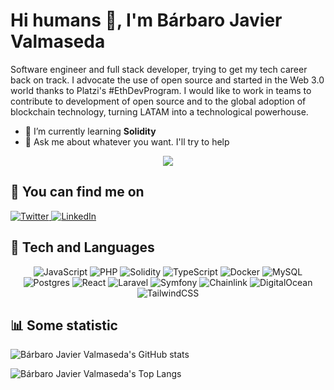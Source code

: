 # Hi humans 👋, I'm Bárbaro Javier Valmaseda

Software engineer and full stack developer, trying to get my tech career back on track. I advocate the use of open source and started in the Web 3.0 world thanks to Platzi's #EthDevProgram. I would like to work in teams to contribute to development of open source and to the global adoption of blockchain technology, turning LATAM into a technological powerhouse.

- 🌱 I’m currently learning **Solidity**
- 💬 Ask me about whatever you want. I'll try to help
  
<p align="center">
  <img align="" src="https://visitor-badge.laobi.icu/badge?page_id=bjvalmaseda92.bjvalmaseda92" />
</p> 

## 🔗 You can find me on

  <a target="_blank" href="https://twitter.com/bjvalmaseda">
    <img src="https://img.shields.io/badge/Twitter-%231DA1F2.svg?style=for-the-badge&logo=Twitter&logoColor=white" alt="Twitter">
  </a>
  <a target="_blank" href="https://linkedin.com/in/bjvalmaseda">
    <img src="https://img.shields.io/badge/linkedin-%230077B5.svg?style=for-the-badge&logo=linkedin&logoColor=white" alt="LinkedIn">
  </a>

## 🎯 Tech and Languages

<p align="center">
  <img src="https://img.shields.io/badge/javascript-%23323330.svg?style=for-the-badge&logo=javascript&logoColor=%23F7DF1E" alt="JavaScript">
  <img src="https://img.shields.io/badge/php-%23777BB4.svg?style=for-the-badge&logo=php&logoColor=white" alt="PHP">
  <img src="https://img.shields.io/badge/Solidity-%23363636.svg?style=for-the-badge&logo=solidity&logoColor=white" alt="Solidity">
  <img src="https://img.shields.io/badge/typescript-%23007ACC.svg?style=for-the-badge&logo=typescript&logoColor=white" alt="TypeScript">
  <img src="https://img.shields.io/badge/docker-%230db7ed.svg?style=for-the-badge&logo=docker&logoColor=white" alt="Docker">
  <img src="https://img.shields.io/badge/mysql-%2300f.svg?style=for-the-badge&logo=mysql&logoColor=white" alt="MySQL">
  <img src="https://img.shields.io/badge/postgres-%23316192.svg?style=for-the-badge&logo=postgresql&logoColor=white" alt="Postgres">
  <img src="https://img.shields.io/badge/react-%2320232a.svg?style=for-the-badge&logo=react&logoColor=%2361DAFB" alt="React">
  <img src="https://img.shields.io/badge/laravel-%23FF2D20.svg?style=for-the-badge&logo=laravel&logoColor=white" alt="Laravel">
  <img src="https://img.shields.io/badge/symfony-%23000000.svg?style=for-the-badge&logo=symfony&logoColor=white" alt="Symfony">
  <img src="https://img.shields.io/badge/Chainlink-375BD2?style=for-the-badge&logo=Chainlink&logoColor=white" alt="Chainlink">
  <img src="https://img.shields.io/badge/DigitalOcean-%230167ff.svg?style=for-the-badge&logo=digitalOcean&logoColor=white" alt="DigitalOcean">
  <img src="https://img.shields.io/badge/tailwindcss-%2338B2AC.svg?style=for-the-badge&logo=tailwind-css&logoColor=white" alt="TailwindCSS">
</p>


## 📊 Some statistic

![Bárbaro Javier Valmaseda's GitHub stats](https://github-readme-stats-tau-one-69.vercel.app/api?username=bjvalmaseda92&show_icons=true&count_private=true)

![Bárbaro Javier Valmaseda's Top Langs](https://github-readme-stats-tau-one-69.vercel.app/api/top-langs/?username=bjvalmaseda92&layout=compact)
